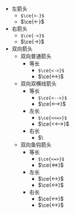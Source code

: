 - 左箭头
	- `$\ce{<-}$`
	- $\ce{<-}$
- 右箭头
	- `$\ce{->}$`
	- $\ce{->}$
- 双向箭头
	- 双向普通箭头
		- 等长
			- `$\ce{<->}$`
			- $\ce{<->}$
	- 双向双横线箭头
		- 等长
			- `$\ce{<-->}$`
			- $\ce{<-->}$
		- 左长
			- `$\ce{<<=>}$`
			- $\ce{<<-->}$
		- ​右长
			- $\
	- 双向鱼钩箭头
		- 等长
			- `$\ce{<=>}$`
			- $\ce{<=>}$
		- 左长
			- $\ce{<->}$
			- $\ce{<->}$
		- 右长
			- $\ce{<->}$
			- $\ce{<->}$